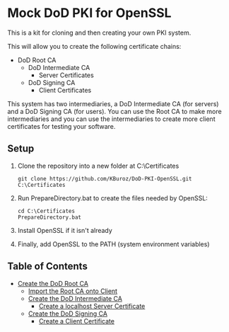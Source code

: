 # Mock DoD PKI for OpenSSL

This is a kit for cloning and then creating your own PKI system.

This will allow you to create the following certificate chains:

- DoD Root CA
  - DoD Intermediate CA
    - Server Certificates
  - DoD Signing CA
    - Client Certificates

This system has two intermediaries, a DoD Intermediate CA (for servers) and a DoD Signing CA (for users).  You can use the Root CA to make more intermediaries and you can use the intermediaries to create more client certificates for testing your software.

## Setup

>
  1. Clone the repository into a new folder at C:\Certificates

         git clone https://github.com/KBuroz/DoD-PKI-OpenSSL.git C:\Certificates

  2. Run PrepareDirectory.bat to create the files needed by OpenSSL:

         cd C:\Certificates
         PrepareDirectory.bat

  3. Install OpenSSL if it isn't already

  4. Finally, add OpenSSL to the PATH (system environment variables)

## Table of Contents

- [Create the DoD Root CA](DoD/CA/README.md)
  - [Import the Root CA onto Client](DoD/CA/README-Import-Root-Into-Trusted-Root-Certification-Authorities.md)
  - [Create the DoD Intermediate CA](DoD/CA/Intermediate/README.md)
    - [Create a localhost Server Certificate](DoD/CA/Intermediate/README-Create-Server-Cert.md)
  - [Create the DoD Signing CA](DoD/CA/Signing/README.md)
    - [Create a Client Certificate](DoD/CA/Signing/README-Create-Client-Cert.md)